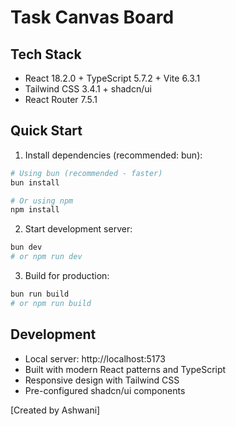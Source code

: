 # Task Canvas Board

## Tech Stack
- React 18.2.0 + TypeScript 5.7.2 + Vite 6.3.1
- Tailwind CSS 3.4.1 + shadcn/ui
- React Router 7.5.1

## Quick Start

1. Install dependencies (recommended: bun):
```bash
# Using bun (recommended - faster)
bun install

# Or using npm
npm install
```

2. Start development server:
```bash
bun dev
# or npm run dev
```

3. Build for production:
```bash
bun run build
# or npm run build
```

## Development
- Local server: http://localhost:5173
- Built with modern React patterns and TypeScript
- Responsive design with Tailwind CSS
- Pre-configured shadcn/ui components

[Created by Ashwani]
